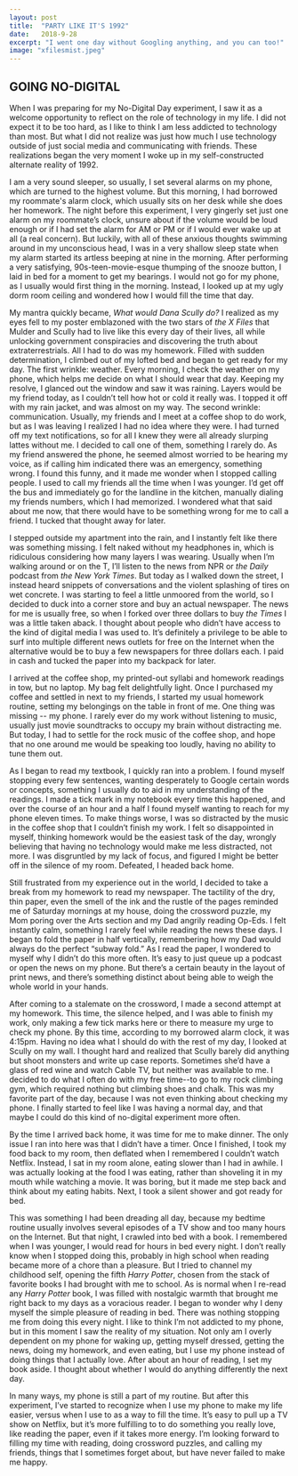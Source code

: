```yaml
---
layout: post
title:  "PARTY LIKE IT'S 1992"
date:   2018-9-28
excerpt: "I went one day without Googling anything, and you can too!"
image: "xfilesmist.jpeg"
---
```

 ## GOING NO-DIGITAL

When I was preparing for my No-Digital Day experiment, I saw it as a welcome opportunity to reflect on the role of technology in my life. I did not expect it to be too hard, as I like to think I am less addicted to technology than most. But what I did not realize was just how much I use technology outside of just social media and communicating with friends. These realizations began the very moment I woke up in my self-constructed alternate reality of 1992.  

I am a very sound sleeper, so usually, I set several alarms on my phone, which are turned to the highest volume. But this morning, I had borrowed my roommate's alarm clock, which usually sits on her desk while she does her homework. The night before this experiment, I very gingerly set just one alarm on my roommate’s clock, unsure about if the volume would be loud enough or if I had set the alarm for AM or PM or if I would ever wake up at all (a real concern). But luckily, with all of these anxious thoughts swimming around in my unconscious head, I was in a very shallow sleep state when my alarm started its artless beeping at nine in the morning. After performing a very satisfying, 90s-teen-movie-esque thumping of the snooze button, I laid in bed for a moment to get my bearings. I would not go for my phone, as I usually would first thing in the morning. Instead, I looked up at my ugly dorm room ceiling and wondered how I would fill the time that day. 

My mantra quickly became, *What would Dana Scully do?* I realized as my eyes fell to my poster emblazoned with the two stars of *the X Files* that Mulder and Scully had to live like this every day of their lives, all while unlocking government conspiracies and discovering the truth about extraterrestrials. All I had to do was my homework. Filled with sudden determination, I climbed out of my lofted bed and began to get ready for my day. The first wrinkle: weather. Every morning, I check the weather on my phone, which helps me decide on what I should wear that day. Keeping my resolve, I glanced out the window and saw it was raining. Layers would be my friend today, as I couldn’t tell how hot or cold it really was. I topped it off with my rain jacket, and was almost on my way. The second wrinkle: communication. Usually, my friends and I meet at a coffee shop to do work, but as I was leaving I realized I had no idea where they were. I had turned off my text notifications, so for all I knew they were all already slurping lattes without me. I decided to call one of them, something I rarely do. As my friend answered the phone, he seemed almost worried to be hearing my voice, as if calling him indicated there was an emergency, something wrong. I found this funny, and it made me wonder when I stopped calling people. I used to call my friends all the time when I was younger. I’d get off the bus and immediately go for the landline in the kitchen, manually dialing my friends numbers, which I had memorized. I wondered what that said about me now, that there would have to be something wrong for me to call a friend. I tucked that thought away for later. 

I stepped outside my apartment into the rain, and I instantly felt like there was something missing. I felt naked without my headphones in, which is ridiculous considering how many layers I was wearing. Usually when I’m walking around or on the T, I’ll listen to the news from NPR or *the Daily* podcast from *the New York Times*. But today as I walked down the street, I instead heard snippets of conversations and the violent splashing of tires on wet concrete. I was starting to feel a little unmoored from the world, so I decided to duck into a corner store and buy an actual newspaper. The news for me is usually free, so when I forked over three dollars to buy *the Times* I was a little taken aback. I thought about people who didn’t have access to the kind of digital media I was used to. It’s definitely a privilege to be able to surf into multiple different news outlets for free on the Internet when the alternative would be to buy a few newspapers for three dollars each. I paid in cash and tucked the paper into my backpack for later.   

I arrived at the coffee shop, my printed-out syllabi and homework readings in tow, but no laptop. My bag felt delightfully light. Once I purchased my coffee and settled in next to my friends, I started my usual homework routine, setting my belongings on the table in front of me. One thing was missing -- my phone. I rarely ever do my work without listening to music, usually just movie soundtracks to occupy my brain without distracting me. But today, I had to settle for the rock music of the coffee shop, and hope that no one around me would be speaking too loudly, having no ability to tune them out. 

As I began to read my textbook, I quickly ran into a problem. I found myself stopping every few sentences, wanting desperately to Google certain words or concepts, something I usually do to aid in my understanding of the readings. I made a tick mark in my notebook every time this happened, and over the course of an hour and a half I found myself wanting to reach for my phone eleven times. To make things worse, I was so distracted by the music in the coffee shop that I couldn’t finish my work. I felt so disappointed in myself, thinking homework would be the easiest task of the day, wrongly believing that having no technology would make me less distracted, not more. I was disgruntled by my lack of focus, and figured I might be better off in the silence of my room. Defeated, I headed back home. 

Still frustrated from my experience out in the world, I decided to take a break from my homework to read my newspaper. The tactility of the dry, thin paper, even the smell of the ink and the rustle of the pages reminded me of Saturday mornings at my house, doing the crossword puzzle, my Mom poring over the Arts section and my Dad angrily reading Op-Eds. I felt instantly calm, something I rarely feel while reading the news these days. I began to fold the paper in half vertically, remembering how my Dad would always do the perfect “subway fold.” As I read the paper, I wondered to myself why I didn’t do this more often. It’s easy to just queue up a podcast or open the news on my phone. But there’s a certain beauty in the layout of print news, and there’s something distinct about being able to weigh the whole world in your hands.

After coming to a stalemate on the crossword, I made a second attempt at my homework. This time, the silence helped, and I was able to finish my work, only making a few tick marks here or there to measure my urge to check my phone. By this time, according to my borrowed alarm clock, it was 4:15pm. Having no idea what I should do with the rest of my day, I looked at Scully on my wall. I thought hard and realized that Scully barely did anything but shoot monsters and write up case reports. Sometimes she’d have a glass of red wine and watch Cable TV, but neither was available to me. I decided to do what I often do with my free time--to go to my rock climbing gym, which required nothing but climbing shoes and chalk. This was my favorite part of the day, because I was not even thinking about checking my phone. I finally started to feel like I was having a normal day, and that maybe I could do this kind of no-digital experiment more often. 

By the time I arrived back home, it was time for me to make dinner. The only issue I ran into here was that I didn’t have a timer. Once I finished, I took my food back to my room, then deflated when I remembered I couldn’t watch Netflix. Instead, I sat in my room alone, eating slower than I had in awhile. I was actually looking at the food I was eating, rather than shoveling it in my mouth while watching a movie. It was boring, but it made me step back and think about my eating habits. Next, I took a silent shower and got ready for bed. 

This was something I had been dreading all day, because my bedtime routine usually involves several episodes of a TV show and too many hours on the Internet. But that night, I crawled into bed with a book. I remembered when I was younger, I would read for hours in bed every night. I don’t really know when I stopped doing this, probably in high school when reading became more of a chore than a pleasure. But I tried to channel my childhood self, opening the fifth *Harry Potter*, chosen from the stack of favorite books I had brought with me to school. As is normal when I re-read any *Harry Potter* book, I was filled with nostalgic warmth that brought me right back to my days as a voracious reader. I began to wonder why I deny myself the simple pleasure of reading in bed. There was nothing stopping me from doing this every night. I like to think I’m not addicted to my phone, but in this moment I saw the reality of my situation. Not only am I overly dependent on my phone for waking up, getting myself dressed, getting the news, doing my homework, and even eating, but I use my phone instead of doing things that I actually love. After about an hour of reading, I set my book aside. I thought about whether I would do anything differently the next day.

In many ways, my phone is still a part of my routine. But after this experiment, I’ve started to recognize when I use my phone to make my life easier, versus when I use to as a way to fill the time. It’s easy to pull up a TV show on Netflix, but it’s more fulfilling to to do something you really love, like reading the paper, even if it takes more energy. I’m looking forward to filling my time with reading, doing crossword puzzles, and calling my friends, things that I sometimes forget about, but have never failed to make me happy.
